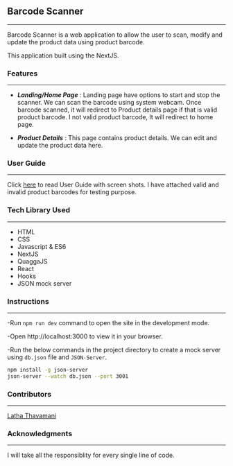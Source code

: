 ## **Barcode Scanner**
---
Barcode Scanner is a web application to allow the user to scan, modify and update the product data using product barcode.

This application built using the NextJS.

### **Features**
---
- ***Landing/Home Page*** :  Landing page have options to start and stop the scanner. We can scan the barcode using system webcam. Once barcode scanned, it will redirect to Product details page if that is valid product barcode. I not valid product barcode, It will redirect to home page.

- ***Product Details*** : This page contains product details. We can edit and update the product data here. 

### **User Guide**
---
Click [here](./BarCodeScan-UserGuide.pdf) to read User Guide with screen shots. I have attached valid and invalid product barcodes for testing purpose.

### **Tech Library Used**
---
- HTML
- CSS
- Javascript & ES6
- NextJS
- QuaggaJS
- React
- Hooks
- JSON mock server

  
### **Instructions**
---

-Run ``npm run dev`` command to open the site in the development mode.

-Open http://localhost:3000 to view it in your browser.

-Run the below commands in the project directory to create a mock server using ``db.json`` file and ``JSON-Server``.

```bash
npm install -g json-server
json-server --watch db.json --port 3001
```

### **Contributors**
---
[Latha Thavamani](https://github.com/LathaThavamani)

### **Acknowledgments**
---
I will take all the responsiblity for every single line of code.  